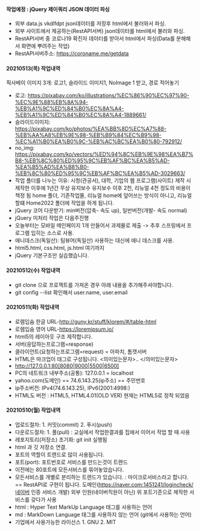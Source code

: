 #### 작업예정 : jQuery 제이쿼리 JSON 데이터 파싱
- 외부 data.js vkdlfdpt json데이터를 저장후 html에서 불러와서 파싱.
- 외부 사이트에서 제공하는(RestAPI서버) json데이터를 html에서 불러와 파싱.
- RestAPI서버 중 코로나19 확진자 데이터를 받아서 html에서 파싱(Data를 분해해서 화면에 뿌려주는 작업)
- RestAPI서버주소: https://coroname.me/getdata
#### 20210513(목) 작업내역
 픽사베이 이미지 3개: 로고1, 슬라이드 이미지1, NoImage 1 받고, 경로 적어놓기
- 로고: https://pixabay.com/ko/illustrations/%EC%86%90%EC%97%90-%EC%9E%88%EB%8A%94-%EB%A1%9C%ED%84%B0%EC%8A%A4-%EB%A1%9C%ED%84%B0%EC%8A%A4-1889661/
- 슬라이드이미지: https://pixabay.com/ko/photos/%EA%BB%8D%EC%A7%88-%EB%AA%A8%EB%9E%98-%EB%B9%84%EC%B9%98-%EC%A1%B0%EA%B0%9C-%EB%AC%BC%EA%B0%80-792912/
- no_img: https://pixabay.com/ko/vectors/%ED%94%8C%EB%9E%98%EA%B7%B8-%EB%8C%80%ED%95%9C%EB%AF%BC%EA%B5%AD-%EA%B5%AD%EA%B8%B0-%EB%8C%80%ED%95%9C%EB%AF%BC%EA%B5%AD-3029663/
 - 작업 폴더를 나누는 이유: 시청(관공서), 대학, 기업의 웹 프로그램(사이트) 제작 시 제작한 이후에 1년간 무상 유지보수
   유지보수 이후 2천, 리뉴얼 4천 정도의 비용이 책정 됨 home 폴더, 기존작업물, 리뉴얼 home에 덮어쓰는 방식이 아니고,
   리뉴얼 할떄 Home2022 폴더에 작업을 하게 됩니다.
 - jQuery 코어 다운받기: min버전(압축- 속도 up), 일반버전(개발- 속도 normal)
 - jQuery 미처리 작업은 다음주진행
 - 오늘부터는 모바일 메인페이지 1개 만들어서 과제물로 제출 -> 추후 스프링에서 프로그램 입히는 소스로 사용.
 - 애니데스크(독일산): 팀뷰어(독일산) 사용하는 대신에 애니 데스크를 사용.
 - html5.html, css.html, js.html 여기까지
 - jQuery 기본구조만 실습했습니다.
#### 20210512(수) 작업내역
 - git clone 으로 프로젝트를 가져온 경우 아래 내용을 추가해주셔야합니다.
 - git config --list 확인해서 user.name, user.email

#### 20210511(화) 작업내역
- 로렘입숨 한글 URL-http://guny.kr/stuff/klorem/#/table-html
- 로렘입숨 영어 URL-https://loremipsum.io/
- html5의 레이아웃 구조 제작합니다.
- 서버(응답하는프로그램=response)
- 클라이언트(요청하는프로그램=request) = 아파치, 톰캣서버
- HTML은 마크업이 태그로 구성됩니다. <의미있는문자>.. </의미있는문자>
- http://127.0.0.1:80[8080|9000|5500|6500]
- PC의 네트워크 내부주소(공통): 127.0.0.1 = localhost
- yahoo.com(도메인) == 74.6.143.25(ip주소) == 주민번호
- ip주소버전: IPv4(74.6.143.25), IPv6(2001:4998:)
- HTML도 버전 : HTML5, HTML4.01(OLD VER) 현재는 HTML5로 정착 되었음
#### 20210510(월) 작업내역
- 업로드절차: 1. 커밋(commit) 2. 푸시(push)
- 다운로드절차: 1. 풀(pull) : 교실에서 작업한결과를 집에서 이어서 작업 할 때 사용
- 레포지토리(저장소) 초기화: git init 실행됨
- html 과 깃 저장소 연결.
- 포트의 역할이 트랜드로 많이 사용됩니다.
- 포트(port): 포트번호로 서비스를 만드는것이 트렌드
- 이전에는 80포트에 모든서비스를 묶어놓았습니다.
- 모든서비스를 개별로 분리하는 트렌드가 있습니다. :
 마이크로서비스라고 합니다. == RestAPI로 구현이 됩니다.
  도메인(https://naver.com:1451241/logincheck/네이버 인증 서비스 개발)
  외부 인원(네이버직원이 아닌) 위 포트기준으로 제작한 서비스를 갖다가 사용
- html : Hyper Text MarkUp Language 태그를 사용하는 언어
- md : MarkDown Language 태그를 사용하지 않는 언어 (git에서 사용하는 언어)
- 기업에서 사용가능한 라이선스 1. GNU  2. MIT